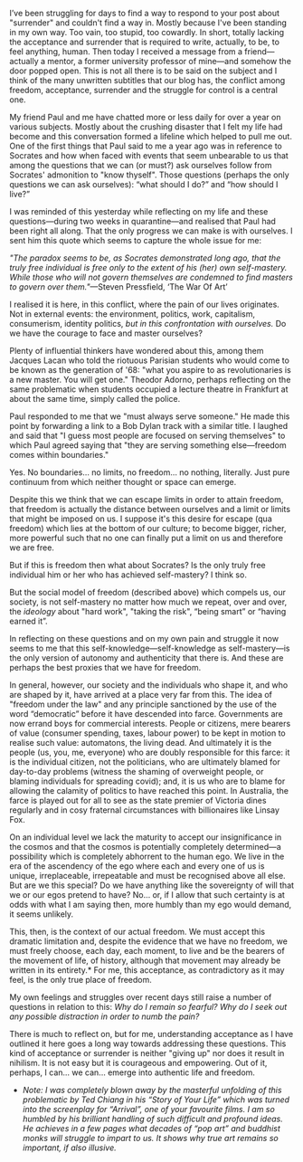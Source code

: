 I’ve been struggling for days to find a way to respond to your post about "surrender" and couldn't find a way in. Mostly because I've been standing in my own way. Too vain, too stupid, too cowardly. In short, totally lacking the acceptance and surrender that is required to write, actually, to be, to feel anything, human. Then today I received a message from a friend—actually a mentor, a former university professor of mine—and somehow the door popped open. This is not all there is to be said on the subject and I think of the many unwritten subtitles that our blog has, the conflict among freedom, acceptance, surrender and the struggle for control is a central one.

My friend Paul and me have chatted more or less daily for over a year on various subjects. Mostly about the crushing disaster that I felt my life had become and this conversation formed a lifeline which helped to pull me out. One of the first things that Paul said to me a year ago was in reference to Socrates and how when faced with events that seem unbearable to us that among the questions that we can (or must?) ask ourselves follow from Socrates' admonition to "know thyself". Those questions (perhaps the only questions we can ask ourselves): “what should I do?” and “how should I live?”

I was reminded of this yesterday while reflecting on my life and these questions—during two weeks in quarantine—and realised that Paul had been right all along. That the only progress we can make is with ourselves. I sent him this quote which seems to capture the whole issue for me:

*"The paradox seems to be, as Socrates demonstrated long ago, that the truly free individual is free only to the extent of his (her) own self-mastery. While those who will not govern themselves are condemned to find masters to govern over them."*—Steven Pressfield, ‘The War Of Art’

I realised it is here, in this conflict, where the pain of our lives originates. Not in external events: the environment, politics, work, capitalism, consumerism, identity politics, *but in this confrontation with ourselves.* Do we have the courage to face and master ourselves?

Plenty of influential thinkers have wondered about this, among them Jacques Lacan who told the riotuous Parisian students who would come to be known as the generation of '68: "what you aspire to as revolutionaries is a new master. You will get one." Theodor Adorno, perhaps reflecting on the same problematic when students occupied a lecture theatre in Frankfurt at about the same time, simply called the police.

Paul responded to me that we "must always serve someone." He made this point by forwarding a link to a Bob Dylan track with a similar title. I laughed and said that "I guess most people are focused on serving themselves" to which Paul agreed saying that "they are serving something else—freedom comes within boundaries."

Yes. No boundaries… no limits, no freedom… no nothing, literally. Just pure continuum from which neither thought or space can emerge.

Despite this we think that we can escape limits in order to attain freedom, that freedom is actually the distance between ourselves and a limit or limits that might be imposed on us. I suppose it's this desire for escape (qua freedom) which lies at the bottom of our culture; to become bigger, richer, more powerful such that no one can finally put a limit on us and therefore we are free.

But if this is freedom then what about Socrates? Is the only truly free individual him or her who has achieved self-mastery? I think so.

But the social model of freedom (described above) which compels us, our society, is not self-mastery no matter how much we repeat, over and over, the *ideology* about "hard work", "taking the risk", “being smart” or “having earned it”.

In reflecting on these questions and on my own pain and struggle it now seems to me that this self-knowledge—self-knowledge as self-mastery—is the only version of autonomy and authenticity that there is. And these are perhaps the best proxies that we have for freedom.

In general, however, our society and the individuals who shape it, and who are shaped by it, have arrived at a place very far from this. The idea of "freedom under the law" and any principle sanctioned by the use of the word “democratic” before it have descended into farce. Governments are now errand boys for commercial interests. People or citizens, mere bearers of value (consumer spending, taxes, labour power) to be kept in motion to realise such value: automatons, the living dead. And ultimately it is the people (us, you, me, everyone) who are doubly responsible for this farce: it is the individual citizen, not the politicians, who are ultimately blamed for day-to-day problems (witness the shaming of overweight people, or blaming individuals for spreading covid); and, it is us who are to blame for allowing the calamity of politics to have reached this point. In Australia, the farce is played out for all to see as the state premier of Victoria dines regularly and in cosy fraternal circumstances with billionaires like Linsay Fox.

On an individual level we lack the maturity to accept our insignificance in the cosmos and that the cosmos is potentially completely determined—a possibility which is completely abhorrent to the human ego. We live in the era of the ascendency of the ego where each and every one of us is unique, irreplaceable, irrepeatable and must be recognised above all else. But are we this special? Do we have anything like the sovereignty of will that we or our egos pretend to have? No… or, if I allow that such certainty is at odds with what I am saying then, more humbly than my ego would demand, it seems unlikely.

This, then, is the context of our actual freedom. We must accept this dramatic limitation and, despite the evidence that we have no freedom, we must freely choose, each day, each moment, to live and be the bearers of the movement of life, of history, although that movement may already be written in its entirety.* For me, this acceptance, as contradictory as it may feel, is the only true place of freedom.

My own feelings and struggles over recent days still raise a number of questions in relation to this: *Why do I remain so fearful? Why do I seek out any possible distraction in order to numb the pain?*

There is much to reflect on, but for me, understanding acceptance as I have outlined it here goes a long way towards addressing these questions. This kind of acceptance or surrender is neither "giving up" nor does it result in nihilism. It is not easy but it is courageous and empowering. Out of it, perhaps, I can... we can... emerge into authentic life and freedom.

* *Note: I was completely blown away by the masterful unfolding of this problematic by Ted Chiang in his “Story of Your Life” which was turned into the screenplay for “Arrival”, one of your favourite films. I am so humbled by his brilliant handling of such difficult and profound ideas. He achieves in a few pages what decades of “pop art” and buddhist monks will struggle to impart to us. It shows why true art remains so important, if also illusive.*